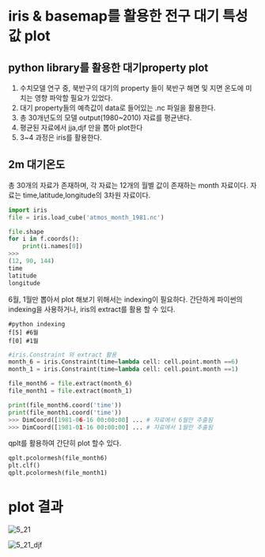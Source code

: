 # iris & basemap를 활용한 전구 대기 특성값  plot

## python library를 활용한 대기property plot
1. 수치모델 연구 중, 북반구의 대기의 property 들이 북반구 해면 및 지면 온도에 미치는 영향 파악할 필요가 있었다.
2. 대기 property들의 예측값이 data로 들어있는 .nc 파일을 활용한다.
3. 총 30개년도의 모델 output(1980~2010) 자료를 평균낸다.
4. 평균된 자료에서 jja,djf 만을 뽑아 plot한다
5. 3~4 과정은 iris를 활용한다.



## 2m 대기온도
총 30개의 자료가 존재하며, 각 자료는 12개의 월별 값이 존재하는 month 자료이다.
자료는 time,latitude,longitude의 3차원 자료이다. 
```python
import iris
file = iris.load_cube('atmos_month_1981.nc')

file.shape
for i in f.coords():
    print(i.names[0])
>>> 
(12, 90, 144)
time
latitude
longitude
```
6월, 1월만 뽑아서 plot 해보기 위해서는 indexing이 필요하다.
간단하게 파이썬의 indexing을 사용하거나, iris의 extract를 활용 할 수 있다.
```
#python indexing
f[5] #6월 
f[0] #1월
```
```python
#iris.Constraint 와 extract 활용 
month_6 = iris.Constraint(time=lambda cell: cell.point.month ==6)
month_1 = iris.Constraint(time=lambda cell: cell.point.month ==1)

file_month6 = file.extract(month_6)
file_month1 = file.extract(month_1)

print(file_month6.coord('time'))
print(file_month1.coord('time'))
>>> DimCoord([1981-06-16 00:00:00] ... # 자료에서 6월만 추출됨
>>> DimCoord([1981-01-16 00:00:00] ... # 자료에서 1월만 추출됨
```
qplt를 활용하여 간단히 plot 할수 있다.
```python
qplt.pcolormesh(file_month6)
plt.clf()
qplt.pcolormesh(file_month1)
```
# plot 결과
![5_21](https://user-images.githubusercontent.com/73323188/119101021-80bf3a80-ba53-11eb-8276-4b9017f6b345.png)

![5_21_djf](https://user-images.githubusercontent.com/73323188/119101389-e6132b80-ba53-11eb-8484-f266053a2f52.png)

















